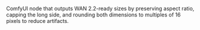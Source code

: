 ComfyUI node that outputs WAN 2.2-ready sizes by preserving aspect ratio, capping the long side, and rounding both dimensions to multiples of 16 pixels to reduce artifacts.
